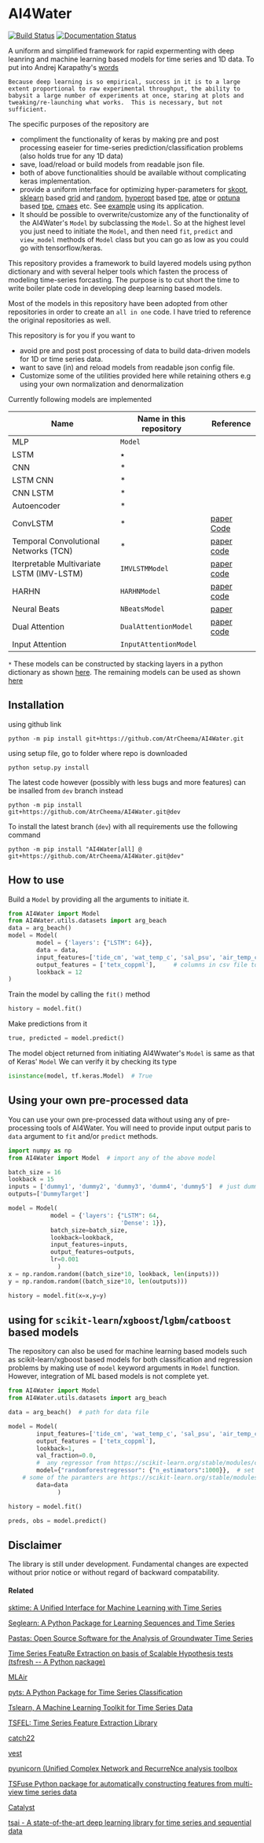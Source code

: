 # AI4Water


[![Build Status](https://github.com/AtrCheema/AI4Water/workflows/tf230/badge.svg)](https://github.com/AtrCheema/AI4Water/actions)
[![Documentation Status](https://readthedocs.org/projects/ai4water/badge/?version=latest)](https://ai4water.readthedocs.io/en/latest/?badge=latest)

A uniform and simplified framework for rapid expermenting with deep leanring and machine learning based models
for time series and 1D data. To put into Andrej Karapathy's [words](https://twitter.com/karpathy/status/1350503355299205120)

`Because deep learning is so empirical, success in it is to a large extent proportional to raw experimental throughput,
 the ability to babysit a large number of experiments at once, staring at plots and tweaking/re-launching what works. 
 This is necessary, but not sufficient.` 

The specific purposes of the repository are
* compliment the functionality of keras by making pre and post processing easeier for time-series
  prediction/classification problems (also holds true for any 1D data)
* save, load/reload or build models from readable json file.
* both of above functionalities should be available without complicating keras implementation.
* provide a uniform interface for optimizing hyper-parameters for [skopt](https://scikit-optimize.github.io/stable/index.html),
 [sklearn](https://scikit-learn.org/stable/modules/classes.html#hyper-parameter-optimizers) based [grid](https://scikit-learn.org/stable/modules/generated/sklearn.model_selection.GridSearchCV.html) and [random](https://scikit-learn.org/stable/modules/generated/sklearn.model_selection.RandomizedSearchCV.html),
  [hyperopt](http://hyperopt.github.io/hyperopt/) based [tpe](https://papers.nips.cc/paper/2011/file/86e8f7ab32cfd12577bc2619bc635690-Paper.pdf), [atpe](https://www.electricbrain.io/blog/learning-to-optimize) or [optuna](https://optuna.readthedocs.io/en/stable/) based [tpe](https://optuna.readthedocs.io/en/stable/reference/generated/optuna.samplers.TPESampler.html), [cmaes](https://optuna.readthedocs.io/en/stable/reference/generated/optuna.samplers.CmaEsSampler.html) etc. See [example](https://github.com/AtrCheema/AI4Water/blob/master/examples/hyper_para_opt.ipynb)  using its application.
* It should be possible to overwrite/customize any of the functionality of the AI4Water's `Model` by subclassing the
 `Model`. So at the highest level you just need to initiate the `Model`, and then need `fit`, `predict` and 
 `view_model` methods of `Model` class but you can go as low as you could go with tensorflow/keras. 

This repository provides a framework to build layered models using python dictionary and with several helper tools 
which fasten the process of  modeling time-series forcasting. The purpose is to cut short the time to write boiler plate code
in developing deep learning based models.

Most of the models in this repository have been adopted from other repositories in order to create an `all in one` code.
I have tried to reference the original repositories as well.

This repository is for you if you want to
* avoid pre and post post processing of data to build data-driven models for 1D or time series data.
* want to save (in) and reload models from readable json config file.
* Customize some of the utilities provided here while retaining others e.g using your own normalization and denormalization 

Currently following models are implemented

| Name                          | Name in this repository  | Reference |
| -------------------------- | ------------- | ---------- |
| MLP  | `Model` | |
| LSTM | ٭ | |
| CNN  | * |  |
| LSTM CNN | * |  |
| CNN LSTM |  * |  |
| Autoencoder  | * |  |
| ConvLSTM | * | [paper](https://arxiv.org/abs/1506.04214v1) [Code](https://machinelearningmastery.com/how-to-develop-lstm-models-for-multi-step-time-series-forecasting-of-household-power-consumption/) |
| Temporal Convolutional Networks (TCN)  | * | [paper](https://www.nature.com/articles/s41598-020-65070-5) [code](https://github.com/philipperemy/keras-tcn) |
| Iterpretable Multivariate LSTM (IMV-LSTM)  | `IMVLSTMModel` | [paper](https://arxiv.org/pdf/1905.12034.pdf) [code](https://github.com/KurochkinAlexey/IMV_LSTM) |
| HARHN  | `HARHNModel` | [paper](https://arxiv.org/abs/1806.00685) [code](https://github.com/KurochkinAlexey/Hierarchical-Attention-Based-Recurrent-Highway-Networks-for-Time-Series-Prediction)|
| Neural Beats  | `NBeatsModel` | [paper](https://arxiv.org/pdf/1905.10437.pdf) |
| Dual Attention | `DualAttentionModel` | [paper](https://arxiv.org/pdf/1704.02971.pdf) [code]() |
| Input Attention  | `InputAttentionModel` | |

`*` These models can be constructed by stacking layers in a python dictionary as shown [here](https://ai4water.readthedocs.io/en/latest/build_dl_models/). The remaining models 
can be used as shown [here](https://ai4water.readthedocs.io/en/latest/build_dl_models/)

## Installation

using github link

	python -m pip install git+https://github.com/AtrCheema/AI4Water.git

using setup file, go to folder where repo is downloaded

    python setup.py install

The latest code however (possibly with less bugs and more features) can be insalled from `dev` branch instead

    python -m pip install git+https://github.com/AtrCheema/AI4Water.git@dev

To install the latest branch (`dev`) with all requirements use the following command

    python -m pip install "AI4Water[all] @ git+https://github.com/AtrCheema/AI4Water.git@dev"

## How to use

Build a `Model` by providing all the arguments to initiate it.

```python
from AI4Water import Model
from AI4Water.utils.datasets import arg_beach
data = arg_beach()
model = Model(
        model = {'layers': {"LSTM": 64}},
        data = data,
        input_features=['tide_cm', 'wat_temp_c', 'sal_psu', 'air_temp_c', 'pcp_mm'],   # columns in csv file to be used as input
        output_features = ['tetx_coppml'],     # columns in csv file to be used as output
        lookback = 12
)
```

Train the model by calling the `fit()` method
```python
history = model.fit()
```

Make predictions from it
```python
true, predicted = model.predict()
```

The model object returned from initiating AI4Wwater's `Model` is same as that of Keras' `Model`
We can verify it by checking its type
```python
isinstance(model, tf.keras.Model)  # True
``` 


## Using your own pre-processed data
You can use your own pre-processed data without using any of pre-processing tools of AI4Water. You will need to provide
input output paris to `data` argument to `fit` and/or `predict` methods.
```python
import numpy as np
from AI4Water import Model  # import any of the above model

batch_size = 16
lookback = 15
inputs = ['dummy1', 'dummy2', 'dummy3', 'dumm4', 'dummy5']  # just dummy names for plotting and saving results.
outputs=['DummyTarget']

model = Model(
            model = {'layers': {"LSTM": 64,
                                'Dense': 1}},
            batch_size=batch_size,
            lookback=lookback,
            input_features=inputs,
            output_features=outputs,
            lr=0.001
              )
x = np.random.random((batch_size*10, lookback, len(inputs)))
y = np.random.random((batch_size*10, len(outputs)))

history = model.fit(x=x,y=y)

```

## using for `scikit-learn`/`xgboost`/`lgbm`/`catboost` based models
The repository can also be used for machine learning based models such as scikit-learn/xgboost based models for both
classification and regression problems by making use of `model` keyword arguments in `Model` function.
However, integration of ML based models is not complete yet.
```python
from AI4Water import Model
from AI4Water.utils.datasets import arg_beach

data = arg_beach()  # path for data file

model = Model(
        input_features=['tide_cm', 'wat_temp_c', 'sal_psu', 'air_temp_c', 'pcp_mm'],   # columns in csv file to be used as input
        output_features = ['tetx_coppml'],  
        lookback=1,
        val_fraction=0.0,
        #  any regressor from https://scikit-learn.org/stable/modules/classes.html
        model={"randomforestregressor": {"n_estimators":1000}},  # set any of regressor's parameters. e.g. for RandomForestRegressor above used,
    # some of the paramters are https://scikit-learn.org/stable/modules/generated/sklearn.ensemble.RandomForestRegressor.html#sklearn.ensemble.RandomForestRegressor
        data=data
              )

history = model.fit()

preds, obs = model.predict()
```

## Disclaimer
The library is still under development. Fundamental changes are expected without prior notice or
without regard of backward compatability.

#### Related

[sktime: A Unified Interface for Machine Learning with Time Series](https://github.com/alan-turing-institute/sktime)

[Seglearn: A Python Package for Learning Sequences and Time Series](https://github.com/dmbee/seglearn)

[Pastas: Open Source Software for the Analysis of Groundwater Time Series](https://github.com/pastas/pastas)

[Time Series FeatuRe Extraction on basis of Scalable Hypothesis tests (tsfresh -- A Python package)](https://github.com/blue-yonder/tsfresh)

[MLAir](https://gmd.copernicus.org/preprints/gmd-2020-332/)

[pyts: A Python Package for Time Series Classification](https://github.com/johannfaouzi/pyts)

[Tslearn, A Machine Learning Toolkit for Time Series Data](https://github.com/tslearn-team/tslearn)

[TSFEL: Time Series Feature Extraction Library](https://doi.org/10.1016/j.softx.2020.100456)

[catch22](https://github.com/chlubba/catch22)

[vest](https://github.com/vcerqueira/vest-python)

[pyunicorn (Unified Complex Network and RecurreNce analysis toolbox](https://github.com/pik-copan/pyunicorn)

[TSFuse Python package for automatically constructing features from multi-view time series data](https://github.com/arnedb/tsfuse)

[Catalyst](https://github.com/catalyst-team/catalyst)

[tsai - A state-of-the-art deep learning library for time series and sequential data](https://github.com/timeseriesAI/tsai)
